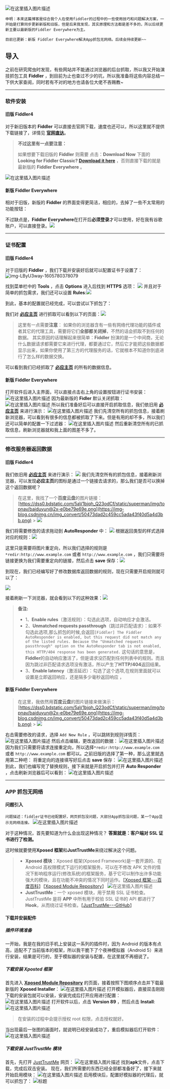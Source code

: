 ![在这里插入图片描述](https://img-blog.csdnimg.cn/20201119191919608.jpg)

`申明：本来这篇博客是综合我个人在使用fiddler的过程中的一些使用技巧和问题解决方案，一开始是打算同步更新新版和旧版，但是后来我发现，其实原理和方法都是差不多的，所以后续更新主要以最新版的Fiddler Everywhere为主。`

`目前已更新：新版 Fiddler Everywhere解决App抓包无网络。后续会持续更新~~`

## 导入

之前在研究爬虫时发现，有些网站并不能通过浏览器的后台抓取，所以我又开始演技抓包工具 **Fiddler** ，到目前为止也查过不少的坑，所以我准备将这些内容总结一下供大家查阅，同时若有不对的地方也请各位大佬不吝赐教~

---

### 软件安装

#### 旧版 Fiddler4

对于新旧版本的 **Fiddler** 可以直接去官网下载，速度也还可以，所以这里就不提供下载链接了，详情见 **[官网直达](https://www.telerik.com/fiddler)**。

> **不过这里有一点要注意：**
>
> 如果想要下载旧版的 **Fiddler** 则需要 点击：**Download Now** 下面的 **Looking for Fiddler Classic? [Download it here](https://www.telerik.com/download/fiddler)** ，否则直接下载的就是最新版的 **Fiddler Everywhere** 。

![在这里插入图片描述](https://img-blog.csdnimg.cn/20210106180212559.png)

#### 新版 Fiddler Everywhere

相对于旧版，新版的 **Fiddler** 的界面变得更简洁，相应的，去掉了一些不太常用的功能按钮：

不过缺点是，**Fiddler Everywhere**在打开后**必须登录**才可以使用，好在我有谷歌账户，可以直接登录。![](https://img-blog.csdnimg.cn/img_convert/3550582a4430b03522497ed427bd005a.png)

---

### 证书配置

#### 旧版 Fiddler4

对于旧版的 **Fiddler** ，我们下载并安装好后就可以配置证书于设置了：
![img-LByU3way-1605780378079](https://img-blog.csdnimg.cn/img_convert/3f2c19fcd50e7186a4459df63ff4528b.png)

找到菜单栏中的 **Tools** ，点击 **Options** 进入后找到 **HTTPS** 选项：
![](https://img-blog.csdnimg.cn/img_convert/cb90206a70de4931348aec7de5603234.png)
并且对于简单的抓包需求，我们还可以设置 **Rules**:![](https://img-blog.csdnimg.cn/img_convert/65417a00fbee387013096a9d9535e603.png)

到此，基本的配置就已经完成，可以尝试以下抓包了：

我们对 **[必应主页](https://cn.bing.com/)** 进行抓取可以看到以下的页面：![](https://img-blog.csdnimg.cn/img_convert/62c7c18ffa150b3705474789cf4a9852.png)

> 这里有一点需要**注意**：
> 如果你的浏览器含有一些有网络代理功能的插件或者其它的代理工具，需要将它们**全部都关闭掉**，不然的话会抓取不到任何的数据。
> 其实原因的话理解起来很简单：**Fiddler** 扮演的是一个中间商，无论什么数据请求都需要它来进行代理，都要通过它，然后它才能把这些数据都显示出来，如果你使用了第三方的代理服务的话，它就根本不知道你到底进行了怎么样的数据交换。

可以看到我们已经抓取了 **[必应主页](https://cn.bing.com/)** 的所有的数据信息。

#### 新版 Fiddler Everywhere

打开软件后进入主界面，可以直接点击右上角的设置按钮进行证书安装：
![在这里插入图片描述](https://img-blog.csdnimg.cn/20201119183542667.png)
因为最新版的 **Fidler** 默认关闭抓取：
![在这里插入图片描述](https://img-blog.csdnimg.cn/20201119183824587.png)
所以我们准备好后可以直接开启抓取信息，我们依旧用 **[必应主页](https://cn.bing.com/)** 来进行演示：
![在这里插入图片描述](https://img-blog.csdnimg.cn/20201119184052420.png)
我们先清空所有的抓包信息，接着刷新浏览器，可以看到有很多的信息都被抓取了下来。但是有用的却不多，所以我们还可以简单的配置一下过滤器：
![在这里插入图片描述](https://img-blog.csdnimg.cn/20201119184449392.png)
然后重新清空所有的已抓取信息，刷新浏览器就和我上面的图差不多了。

---

### 修改服务器返回数据

#### 旧版 Fiddler4

我们依旧用 **[必应主页](https://cn.bing.com/)** 来进行演示：
![](https://img-blog.csdnimg.cn/img_convert/5ccabea5279ff4659d59a6fc82ba50f6.png)
我们先清空所有的抓包信息，接着刷新浏览器，可以发现**必应主页**的图标是通过一个链接去请求的，那么我们是否可以换掉这个返回数据呢？

> 在这里，我找了一个**百度云盘**的图片链接：
> [https://dss0.bdstatic.com/5aV1bjqh_Q23odCf/static/superman/img/topnav/baiduyun@2x-e0be79e69e.png](https://img-blog.csdnimg.cn/img_convert/50473dad2c459cc5ada43f40d5a4d3bb.png) > ![](https://img-blog.csdnimg.cn/img_convert/50473dad2c459cc5ada43f40d5a4d3bb.png)

我们将需要修改的请求拖动到 **AutoResponder** 中：
![](https://img-blog.csdnimg.cn/img_convert/aa2b0e44a91d0a6ab7d89fb971537239.png)
根据返回类型的样式选择对应的规则：![](https://img-blog.csdnimg.cn/img_convert/032965996ab95506d8804f8db054ff94.png)

这里只是需要将图片重定向，所以我们选择的规则是`*redir:http://www.example.com` 或者 `http://www.example.com` ，我们只需要将链接更换为我们需要重定向的链接，然后点击 **save** 保存：![](https://img-blog.csdnimg.cn/img_convert/a1870a8ff43ed8ca4e0988084427918f.png)

到现在，我们已经编写好了修改数据库返回数据的规则，现在只需要开启规则就可以了：

![](https://img-blog.csdnimg.cn/img_convert/2fcce2e7a7328bfede46428142a1c30f.png)

接着刷新一下浏览器，就会看到以下的这种效果：![](https://img-blog.csdnimg.cn/img_convert/7f90ec112504f21b7cf53e1269b16f97.png)

> **备注:**
>
> - 1、**Enable rules**（激活规则）：勾选此选项，自动响应才会激活。
> - 2、**Unmatched requests passthrough**（跳过非匹配请求）：如果不勾选此选项,那么抓包的时候,会返回`[Fiddler] The Fiddler AutoResponder is enabled, but this request did not match any of the listed rules. Because the "Unmatched requests passthrough" option on the AutoResponder tab is not enabled, this HTTP/404 response has been generated.`
>   这句话的意思是，**Fiddler**的自动响应激活了，但是请求没匹配到任何列表中的规则。而且因为跳过非匹配请求选项没有激活，所以产生了**HTTP/404**返回结果。
> - 3、**Enable latency**（激活延迟）：勾选了这个选项,在规则里面就可以设置是立即返回响应，还是隔多少毫秒返回响应 ，

#### 新版 Fiddler Everywhere

> 在这里，我依然用**百度云盘**的图片链接来做演示：
> [https://dss0.bdstatic.com/5aV1bjqh_Q23odCf/static/superman/img/topnav/baiduyun@2x-e0be79e69e.png](https://img-blog.csdnimg.cn/img_convert/50473dad2c459cc5ada43f40d5a4d3bb.png) > ![](https://img-blog.csdnimg.cn/img_convert/50473dad2c459cc5ada43f40d5a4d3bb.png)

右击需要修改的请求，选择 `Add New Rule` ，可以跳转到规则详情页：
![在这里插入图片描述](https://img-blog.csdnimg.cn/20201119185146260.png)
然后点击编辑，更改返回的数据：
![在这里插入图片描述](https://img-blog.csdnimg.cn/20201119185814720.png)
因为我们只需要将请求连接重定向，所以选择`*redir:http://www.example.com` 或者 `http://www.example.com` 都可以。之前旧版的选择了第一种，那么这里就选用第二种吧：
将重定向的连接填写好后点击 **save** 保存：
![在这里插入图片描述](https://img-blog.csdnimg.cn/20201119190148264.png)
到此，我们也编写完了替换规则，接下来就是开启抓包并打开 **Auto Responder** ，点击刷新浏览器后可以看到：
![在这里插入图片描述](https://img-blog.csdnimg.cn/20201119190504960.png)

---

### APP 抓包无网络

#### 问题引入

`问题描述：fiddler证书已经配置好，网页抓包没问题，大部分App抓包没问题，某一个App显示无网络连接。`
![在这里插入图片描述](https://img-blog.csdnimg.cn/20210111180210951.png)

对于这种情况，首先要知道为什么会出现这种情况？
**答案就是：客户端对 SSL 证书进行了检测。**

这时候就要使用**Xposed 框架**和**JustTrustMe**来绕过解决这个问题。

> - **Xposed 模块**：Xposed 框架(Xposed Framework)是一套开源的、在 Android 高权限模式下运行的框架服务，可以在不修改 APK 文件的情况下影响程序运行(修改系统)的框架服务，基于它可以制作出许多功能强大的模块，且在功能不冲突的情况下同时运作。【[Xposed 框架---百度百科](https://baike.baidu.com/item/Xposed%E6%A1%86%E6%9E%B6/16859077)】【[Xposed Module Repository](https://repo.xposed.info/)】
>   ![在这里插入图片描述](https://img-blog.csdnimg.cn/20210106183958397.jpg)
> - **JustTrustMe**：一个 xposed 模块，用于禁用 SSL 证书检查。JustTrustMe 是将 **APP** 中所有用于校验 SSL 证书的 API 都进行了 **Hook**，从而绕过证书检查。【[JustTrustMe---GitHub](https://github.com/Fuzion24/JustTrustMe)】

#### 下载并安装配件

##### 插件环境准备

一开始，我是在我的旧手机上安装这一系列的插件时，因为 Android 的版本有点高，适配不了当前版本的框架，所以我干脆下了个夜神模拟器（Android 5）来进行安装，结果是可行的，至于模拟器的安装与配置，在这里就不再细说了。

##### 下载安装 Xposted 框架

首先进入 **[Xposed Module Repository](https://repo.xposed.info/)** 的页面，接着按照下图顺序点击并下载最新版的 **Xposed Installer**：
![在这里插入图片描述](https://img-blog.csdnimg.cn/20210111165334761.png)
打开模拟器后，直接双击刚刚下载的安装包就可以安装，安装完成后打开应用进行配置：
![在这里插入图片描述](https://img-blog.csdnimg.cn/20210111170447379.png)
打开软件以后，点击 **Version 89** ，然后点击 **Install**:
![在这里插入图片描述](https://img-blog.csdnimg.cn/20210111170850109.png)

> 在安装的过程中会提示授权 root 权限，点击授权就好。

当出现最后一张图的画面时，就说明已经安装成功了，重启模拟器后打开软件：
![在这里插入图片描述](https://img-blog.csdnimg.cn/20210111171121391.png)

##### 下载安装 JustTrustMe 模块

首先，先打开 [JustTrustMe](https://github.com/Fuzion24/JustTrustMe/releases/tag/v.2) 网页：
![在这里插入图片描述](https://img-blog.csdnimg.cn/2021011117144528.png)
找到**apk**文件，点击下载，完成后双击安装。
现在，我们所需要的东西已经全部都准备好了，接下来就开始启用模块：
![在这里插入图片描述](https://img-blog.csdnimg.cn/20210111171846718.png)
启用模块后，配置好模拟器的代理后，就可以抓包了：
![标题](https://img-blog.csdnimg.cn/20210111174527485.png)
